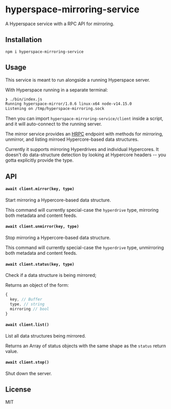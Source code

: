 # hyperspace-mirroring-service
A Hyperspace service with a RPC API for mirroring.

## Installation
```
npm i hyperspace-mirroring-service
```

## Usage
This service is meant to run alongside a running Hyperspace server.

With Hyperspace running in a separate terminal:
```sh
❯ ./bin/index.js
Running hyperspace-mirror/1.0.6 linux-x64 node-v14.15.0
Listening on /tmp/hyperspace-mirroring.sock
```

Then you can import `hyperspace-mirroring-service/client` inside a script, and it will auto-connect to the running server.

The mirror service provides an [HRPC](https://github.com/mafintosh/hrpc) endpoint with methods for mirroring, unmirror, and listing mirroed Hypercore-based data structures.

Currently it supports mirroring Hyperdrives and individual Hypercores. It doesn't do data-structure detection by looking at Hypercore headers -- you gotta explicitly provide the type.

## API

#### `await client.mirror(key, type)`
Start mirroring a Hypercore-based data structure.

This command will currently special-case the `hyperdrive` type, mirroring both metadata and content feeds.

#### `await client.unmirror(key, type)`
Stop mirroring a Hypercore-based data structure.

This command will currently special-case the `hyperdrive` type, unmirroring both metadata and content feeds.

#### `await client.status(key, type)`
Check if a data structure is being mirrored;

Returns an object of the form:
```js
{
  key, // Buffer
  type, // string
  mirroring // bool
}
```

#### `await client.list()`
List all data structures being mirrored.

Returns an Array of status objects with the same shape as the `status` return value.

#### `await client.stop()`
Shut down the server.

## License
MIT

